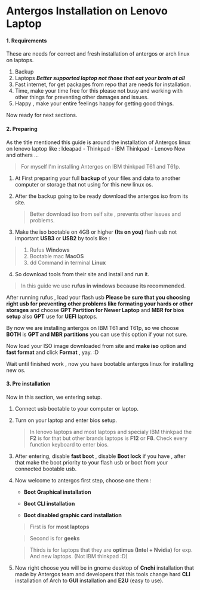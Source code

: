 # Antergos Installation on Lenovo Laptop

#### 1. Requirements 

These are needs for correct and fresh installation of antergos or arch linux on laptops.

1. Backup
2. Laptops ***Better supported laptop not those that eat your brain at all***
3. Fast internet, for get packages from repo that are needs for installation. 
4. Time, make your time free for this please not busy and working with other things for preventing other damages and issues.
5. Happy , make your entire feelings happy for getting good things.

Now ready for next sections.

#### 2. Preparing

As the title mentioned this guide is around the installation of Antergos linux on lenovo laptop like : Ideapad - Thinkpad - IBM Thinkpad - Lenovo New and others ...

> For myself I'm installing Antergos on IBM thinkpad T61 and T61p.

1. At First preparing your full **backup** of your files and data to another computer or storage that not using for this new linux os.
2. After the backup going to be ready download the antergos iso from its site.

    > Better download iso from self site , prevents other issues and problems.

3. Make the iso bootable on 4GB or higher **(Its on you)** flash usb not important **USB3** or **USB2** by tools like :
>1. Rufus **Windows**
>2. Bootable mac **MacOS**
>3. dd Command in terminal **Linux**
 
4. So download tools from their site and install and run it.
> In this guide we use **rufus in windows because its recommended**.

After running rufus , load your flash usb **Please be sure that you choosing right usb for preventing other problems like formating your hards or other storages** and choose **GPT Partition for Newer Laptop** and **MBR for bios setup** also **GPT** use for **UEFI** laptops.

By now we are installing antergos on IBM T61 and T61p, so we choose **BOTH** is **GPT and MBR partitions** you can use this option if your not sure.

Now load your ISO image downloaded from site and **make iso** option and **fast format** and click **Format** , yay. :D

Wait until finished work , now you have bootable antergos linux for installing new os.

#### 3. Pre installation 

Now in this section, we entering setup.

1. Connect usb bootable to your computer or laptop.
2. Turn on your laptop and enter bios setup.

    > In lenovo laptops and most laptops and specialy IBM thinkpad the **F2** is for that but other brands laptops is **F12** or **F8**.
Check every function keyboard to enter bios.

3. After entering, disable **fast boot** , disable **Boot lock** if you have , after that make the boot priority to your flash usb or boot from your connected bootable usb.

4. Now welcome to antergos first step, choose one them :

    - **Boot Graphical installation**

    - **Boot CLI installation**

    - **Boot disabled graphic card installation**


    > First is for **most laptops**
    
    > Second is for **geeks**
    
    > Thirds is for laptops that they are **optimus (Intel + Nvidia)** for exp. And new laptops. (Not IBM thinkpad :D)

5. Now right choose you will be in gnome desktop of **Cnchi** installation that made by Antergos team and developers that this tools change hard **CLI** installation of Arch to **GUI** installation and **E2U** (easy to use).